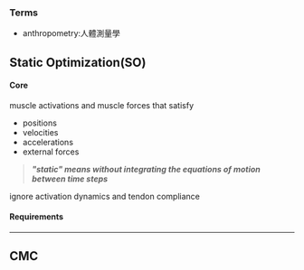 ### Terms
- anthropometry:人體測量學

## Static Optimization(SO)
#### Core
muscle activations and muscle forces that satisfy 
- positions
- velocities
- accelerations
- external forces

>***"static" means without integrating the equations of motion between time steps***

ignore activation dynamics and tendon compliance

#### Requirements


---
## CMC